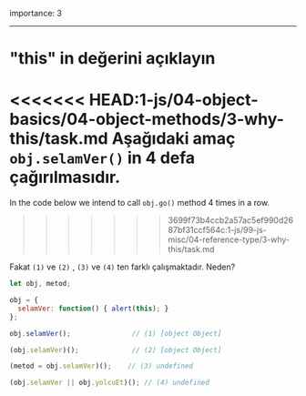 importance: 3

---

# "this" in değerini açıklayın

<<<<<<< HEAD:1-js/04-object-basics/04-object-methods/3-why-this/task.md
Aşağıdaki amaç `obj.selamVer()` in 4 defa çağırılmasıdır.
=======
In the code below we intend to call `obj.go()` method 4 times in a row.
>>>>>>> 3699f73b4ccb2a57ac5ef990d2687bf31ccf564c:1-js/99-js-misc/04-reference-type/3-why-this/task.md

Fakat `(1)` ve `(2)` , `(3)` ve `(4)` ten farklı çalışmaktadır. Neden?

```js run no-beautify
let obj, metod;

obj = {
  selamVer: function() { alert(this); }
};

obj.selamVer();               // (1) [object Object]

(obj.selamVer)();             // (2) [object Object]

(metod = obj.selamVer)();    // (3) undefined

(obj.selamVer || obj.yolcuEt)(); // (4) undefined
```
